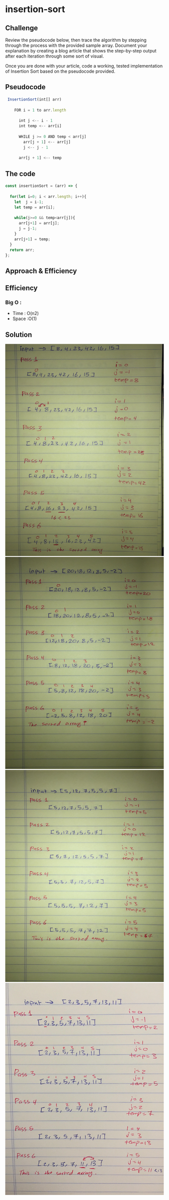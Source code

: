 # insertion-sort

## Challenge
Review the pseudocode below, then trace the algorithm by stepping through the process with the provided sample array. Document your explanation by creating a blog article that shows the step-by-step output after each iteration through some sort of visual.

Once you are done with your article, code a working, tested implementation of Insertion Sort based on the pseudocode provided.

## Pseudocode
```javascript
 InsertionSort(int[] arr)
  
    FOR i = 1 to arr.length
    
      int j <-- i - 1
      int temp <-- arr[i]
      
      WHILE j >= 0 AND temp < arr[j]
        arr[j + 1] <-- arr[j]
        j <-- j - 1
        
      arr[j + 1] <-- temp
```
## The code 
```javascript
const insertionSort = (arr) => {

  for(let i=0; i < arr.length; i++){
    let  j = i-1;
    let temp = arr[i];
  
    while(j>=0 && temp<arr[j]){
      arr[j+1] = arr[j];
      j = j-1;
    }
    arr[j+1] = temp;
  }
  return arr;
};
```

## Approach & Efficiency
## Efficiency
### Big O :
- Time : O(n2)
- Space :O(1)

## Solution
![First-Image](../assets/1.jpg)
![Sec-Image](../assets/2.jpg)
![Third-Image](../assets/3.jpg)
![Forth-Image](../assets/4.jpg)